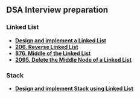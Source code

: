 ## DSA Interview preparation

### Linked List

- **[Design and implement a Linked List](https://github.com/vivekdbit/DSA/blob/main/Javascript/single-linked-list.js)**
- **[206. Reverse Linked List](https://github.com/vivekdbit/DSA/blob/main/Javascript/reverse-linked-list.js)**
- **[876. Middle of the Linked List](https://github.com/vivekdbit/DSA/blob/main/Javascript/middle-linked-list.js)**
- **[2095. Delete the Middle Node of a Linked List](https://github.com/vivekdbit/DSA/blob/main/Javascript/delete-middle-linked-list.js)**


### Stack
- **[Design and implement Stack using Linked List](https://github.com/vivekdbit/DSA/blob/main/Javascript/stack-linked-list.js)**